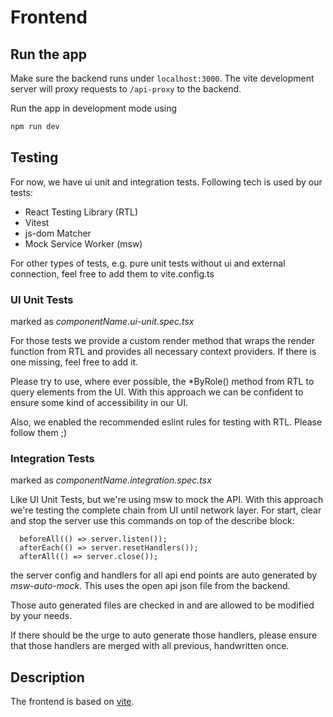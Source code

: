 # Frontend

## Run the app

Make sure the backend runs under `localhost:3000`. The vite development server will proxy requests to `/api-proxy` to the backend.

Run the app in development mode using

```bash
npm run dev
```

## Testing

For now, we have ui unit and integration tests.
Following tech is used by our tests:
- React Testing Library (RTL)
- Vitest
- js-dom Matcher
- Mock Service Worker (msw)

For other types of tests, e.g. pure unit tests without ui and external connection, feel free to add them to vite.config.ts

### UI Unit Tests

marked as *componentName.ui-unit.spec.tsx*

For those tests we provide a custom render method that wraps the render function from RTL and provides all necessary context providers. If there is one missing, feel free to add it.

Please try to use, where ever possible, the *ByRole() method from RTL to query elements from the UI. With this approach we can be confident to ensure some kind of accessibility in our UI.

Also, we enabled the recommended eslint rules for testing with RTL. Please follow them ;)

### Integration Tests

marked as *componentName.integration.spec.tsx*

Like UI Unit Tests, but we're using msw to mock the API. With this approach we're testing the complete chain from UI until network layer.
For start, clear and stop the server use this commands on top of the describe block:
```
  beforeAll(() => server.listen());
  afterEach(() => server.resetHandlers());
  afterAll(() => server.close());
```

the server config and handlers for all api end points are auto generated by *msw-auto-mock*. This uses the open api json file from the backend.

Those auto generated files are checked in and are allowed to be modified by your needs.

If there should be the urge to auto generate those handlers, please ensure that those handlers are merged with all previous, handwritten once.

## Description

The frontend is based on [vite](https://vitejs.dev/).
